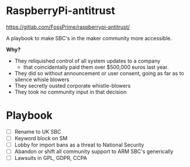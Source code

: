 # RaspberryPi-antitrust

https://gitlab.com/FossPrime/raspberrypi-antitrust/

A playbook to make SBC's in the maker community more accessible.

**Why?**
- They reliquished control of all system updates to a company
  - that coincidentally paid them over $500,000 euros last year.
- They did so without announcement or user consent, going as far as to silence whisle blowers
- They secretly ousted corporate whistle-blowers
- They took no community input in that decision

# Playbook

- [ ] Rename to UK SBC
- [ ] Keyword block on SM
- [ ] Lobby for import bans as a threat to National Security
- [ ] Abandon or shift all community support to ARM SBC's generically
- [ ] Lawsuits in GPL, GDPR, CCPA
